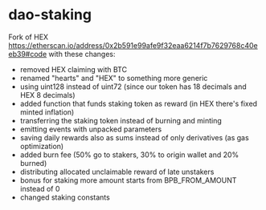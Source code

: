 # dao-staking
Fork of HEX https://etherscan.io/address/0x2b591e99afe9f32eaa6214f7b7629768c40eeb39#code with these changes:
- removed HEX claiming with BTC
- renamed "hearts" and "HEX" to something more generic
- using uint128 instead of uint72 (since our token has 18 decimals and HEX 8 decimals)
- added function that funds staking token as reward (in HEX there's fixed minted inflation)
- transferring the staking token instead of burning and minting
- emitting events with unpacked parameters
- saving daily rewards also as sums instead of only derivatives (as gas optimization)
- added burn fee (50% go to stakers, 30% to origin wallet and 20% burned)
- distributing allocated unclaimable reward of late unstakers
- bonus for staking more amount starts from BPB_FROM_AMOUNT instead of 0
- changed staking constants
